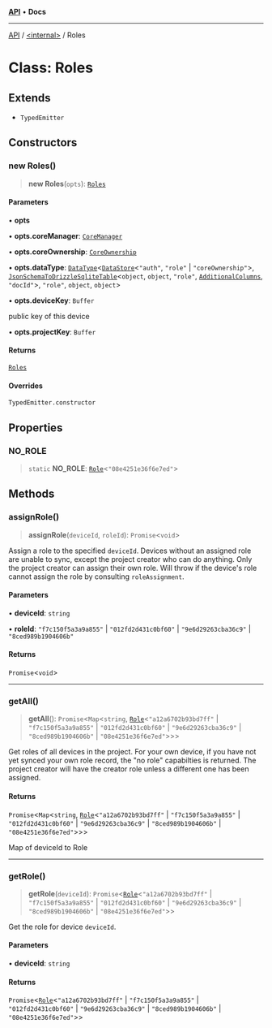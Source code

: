 [**API**](../../README.md) • **Docs**

***

[API](../../README.md) / [\<internal\>](../README.md) / Roles

# Class: Roles

## Extends

- `TypedEmitter`

## Constructors

### new Roles()

> **new Roles**(`opts`): [`Roles`](Roles.md)

#### Parameters

• **opts**

• **opts.coreManager**: [`CoreManager`](CoreManager.md)

• **opts.coreOwnership**: [`CoreOwnership`](CoreOwnership.md)

• **opts.dataType**: [`DataType`](DataType.md)\<[`DataStore`](DataStore.md)\<`"auth"`, `"role"` \| `"coreOwnership"`\>, [`JsonSchemaToDrizzleSqliteTable`](../type-aliases/JsonSchemaToDrizzleSqliteTable.md)\<`object`, `object`, `"role"`, [`AdditionalColumns`](../type-aliases/AdditionalColumns.md), `"docId"`\>, `"role"`, `object`, `object`\>

• **opts.deviceKey**: `Buffer`

public key of this device

• **opts.projectKey**: `Buffer`

#### Returns

[`Roles`](Roles.md)

#### Overrides

`TypedEmitter.constructor`

## Properties

### NO\_ROLE

> `static` **NO\_ROLE**: [`Role`](../interfaces/Role.md)\<`"08e4251e36f6e7ed"`\>

## Methods

### assignRole()

> **assignRole**(`deviceId`, `roleId`): `Promise`\<`void`\>

Assign a role to the specified `deviceId`. Devices without an assigned role
are unable to sync, except the project creator who can do anything. Only
the project creator can assign their own role. Will throw if the device's
role cannot assign the role by consulting `roleAssignment`.

#### Parameters

• **deviceId**: `string`

• **roleId**: `"f7c150f5a3a9a855"` \| `"012fd2d431c0bf60"` \| `"9e6d29263cba36c9"` \| `"8ced989b1904606b"`

#### Returns

`Promise`\<`void`\>

***

### getAll()

> **getAll**(): `Promise`\<`Map`\<`string`, [`Role`](../interfaces/Role.md)\<`"a12a6702b93bd7ff"` \| `"f7c150f5a3a9a855"` \| `"012fd2d431c0bf60"` \| `"9e6d29263cba36c9"` \| `"8ced989b1904606b"` \| `"08e4251e36f6e7ed"`\>\>\>

Get roles of all devices in the project. For your own device, if you have
not yet synced your own role record, the "no role" capabilties is
returned. The project creator will have the creator role unless a
different one has been assigned.

#### Returns

`Promise`\<`Map`\<`string`, [`Role`](../interfaces/Role.md)\<`"a12a6702b93bd7ff"` \| `"f7c150f5a3a9a855"` \| `"012fd2d431c0bf60"` \| `"9e6d29263cba36c9"` \| `"8ced989b1904606b"` \| `"08e4251e36f6e7ed"`\>\>\>

Map of deviceId to Role

***

### getRole()

> **getRole**(`deviceId`): `Promise`\<[`Role`](../interfaces/Role.md)\<`"a12a6702b93bd7ff"` \| `"f7c150f5a3a9a855"` \| `"012fd2d431c0bf60"` \| `"9e6d29263cba36c9"` \| `"8ced989b1904606b"` \| `"08e4251e36f6e7ed"`\>\>

Get the role for device `deviceId`.

#### Parameters

• **deviceId**: `string`

#### Returns

`Promise`\<[`Role`](../interfaces/Role.md)\<`"a12a6702b93bd7ff"` \| `"f7c150f5a3a9a855"` \| `"012fd2d431c0bf60"` \| `"9e6d29263cba36c9"` \| `"8ced989b1904606b"` \| `"08e4251e36f6e7ed"`\>\>
